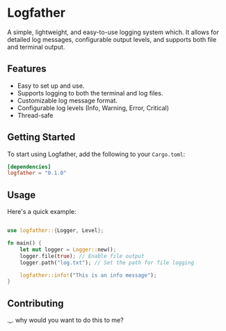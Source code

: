# Logfather

A simple, lightweight, and easy-to-use logging system which. It allows for detailed log messages, configurable output levels, and supports both file and terminal output.

## Features
- Easy to set up and use.
- Supports logging to both the terminal and log files.
- Customizable log message format.
- Configurable log levels (Info, Warning, Error, Critical)
- Thread-safe

## Getting Started
To start using Logfather, add the following to your `Cargo.toml`:
```toml
[dependencies]
logfather = "0.1.0"
```

## Usage
Here's a quick example:
```rust

use logfather::{Logger, Level};

fn main() {
    let mut logger = Logger::new();
    logger.file(true); // Enable file output
    logger.path("log.txt"); // Set the path for file logging

    logfather::info!("This is an info message");
}
```

## Contributing
._. why would you want to do this to me?
